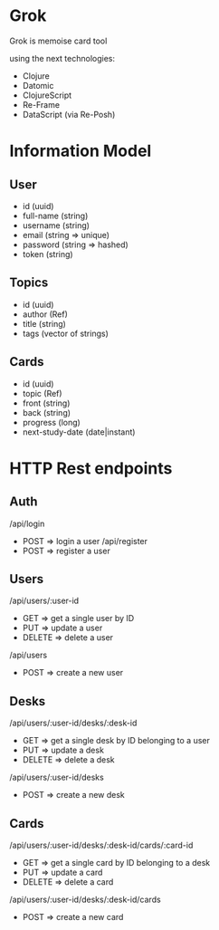 # Grok

Grok is memoise card tool

using the next technologies:

- Clojure
- Datomic
- ClojureScript
- Re-Frame
- DataScript (via Re-Posh)

# Information Model

## User
- id        (uuid)
- full-name (string)
- username  (string)
- email     (string => unique)
- password  (string => hashed)
- token     (string)

## Topics
- id        (uuid)
- author    (Ref)
- title     (string)
- tags      (vector of strings)

## Cards
- id                (uuid)
- topic             (Ref)
- front             (string)
- back              (string)
- progress          (long)
- next-study-date   (date|instant)

# HTTP Rest endpoints

## Auth
/api/login
- POST => login a user
/api/register
- POST => register a user

## Users
/api/users/:user-id
- GET    => get a single user by ID
- PUT    => update a user
- DELETE => delete a user

/api/users
- POST   => create a new user

## Desks
/api/users/:user-id/desks/:desk-id
- GET    => get a single desk by ID belonging to a user
- PUT    => update a desk
- DELETE => delete a desk

/api/users/:user-id/desks
- POST   => create a new desk

## Cards
/api/users/:user-id/desks/:desk-id/cards/:card-id
- GET    => get a single card by ID belonging to a desk
- PUT    => update a card
- DELETE => delete a card

/api/users/:user-id/desks/:desk-id/cards
- POST   => create a new card